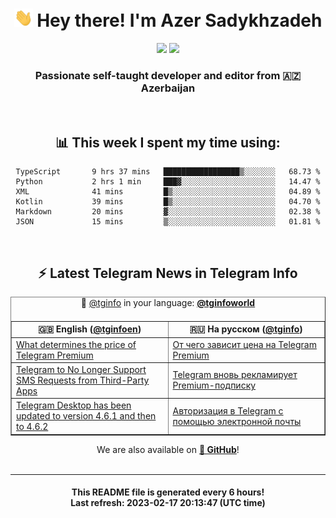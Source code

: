 <div align="center">
	<div>
		<h1>
      <img src="./assets/hi.gif" width="30px"> Hey there! I'm Azer Sadykhzadeh
    </h1>
    <img height="18" src="https://komarev.com/ghpvc/?username=sadykhzadeh&label=Views&color=2081c1&style=flat-square" />
		<a href="https://wakatime.com/@Azer"> <img height="18" src="https://wakatime.com/badge/user/f80ae27a-c328-426f-a381-bc84136e2dd6.svg" /> </a>
    <h3>
      Passionate self-taught developer and editor from 🇦🇿 Azerbaijan
    </h3>
  </div>
  <br>

<h2>📊 This week I spent my time using:</h2>

<!--START_SECTION:waka-->

```text
TypeScript       9 hrs 37 mins   █████████████████▒░░░░░░░   68.73 %
Python           2 hrs 1 min     ███▓░░░░░░░░░░░░░░░░░░░░░   14.47 %
XML              41 mins         █▒░░░░░░░░░░░░░░░░░░░░░░░   04.89 %
Kotlin           39 mins         █▒░░░░░░░░░░░░░░░░░░░░░░░   04.70 %
Markdown         20 mins         ▓░░░░░░░░░░░░░░░░░░░░░░░░   02.38 %
JSON             15 mins         ▒░░░░░░░░░░░░░░░░░░░░░░░░   01.81 %
```

<!--END_SECTION:waka-->

<br>

<h2>⚡️ Latest Telegram News in Telegram Info</h2>
  <table border>
		<tr>
			<th width="50%">🇬🇧 English (<a href="https://t.me/tginfoen">@tginfoen</a>)</th>
			<th>🇷🇺 На русском (<a href="https://t.me/tginfo">@tginfo</a>)</th>
		</tr>
		<caption>🚩 <a href="https://t.me/tginfo">@tginfo</a> in your language: <a href="https://t.me/tginfoworld"><b>@tginfoworld</b></a><caption/>
  <tr><td><a href="https://t.me/tginfoen/1612">What determines the price of Telegram Premium</a></td>
    <td><a href="https://t.me/tginfo/3599">От чего зависит цена на Telegram Premium </a></td></tr><tr><td><a href="https://t.me/tginfoen/1611">Telegram to No Longer Support SMS Requests from Third-Party Apps</a></td>
    <td><a href="https://t.me/tginfo/3598">Telegram вновь рекламирует Premium-подписку</a></td></tr><tr><td><a href="https://t.me/tginfoen/1610">Telegram Desktop has been updated to version 4.6.1 and then to 4.6.2</a></td>
    <td><a href="https://t.me/tginfo/3596">Авторизация в Telegram с помощью электронной почты</a></td></tr>
</table>
We are also available on <a href="https://github.com/tginfo"><b>🐙 GitHub</b></a>!
</div>

<br>
<hr>
<h4 align="center">This README file is generated <b>every 6 hours</b>!</br>Last refresh: <b>2023-02-17 20:13:47 (UTC time)</b></h4>
